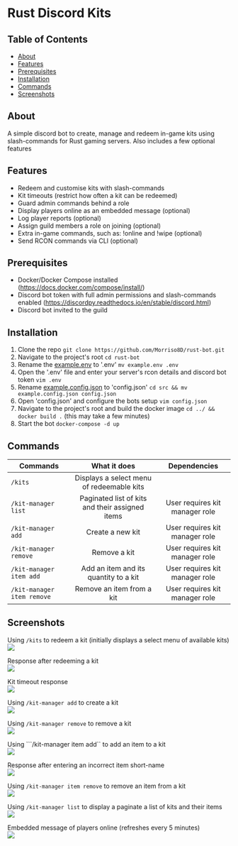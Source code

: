 # Rust Discord Kits

## Table of Contents
* [About](#about)
* [Features](#features)
* [Prerequisites](#prerequisites)
* [Installation](#installation)
* [Commands](#commands)
* [Screenshots](#screenshots)

## About
A simple discord bot to create, manage and redeem in-game kits using slash-commands for Rust gaming servers. Also includes a few optional features

## Features
* Redeem and customise kits with slash-commands
* Kit timeouts (restrict how often a kit can be redeemed)
* Guard admin commands behind a role
* Display players online as an embedded message (optional)
* Log player reports (optional)
* Assign guild members a role on joining (optional)
* Extra in-game commands, such as: !online and !wipe (optional)
* Send RCON commands via CLI (optional)

## Prerequisites
* Docker/Docker Compose installed (https://docs.docker.com/compose/install/)
* Discord bot token with full admin permissions and slash-commands enabled (https://discordpy.readthedocs.io/en/stable/discord.html)
* Discord bot invited to the guild

## Installation
1. Clone the repo ``git clone https://github.com/Morriso8D/rust-bot.git``
2. Navigate to the project's root ``cd rust-bot``
3. Rename the [example.env](./example.env) to '.env' ``mv example.env .env``
4. Open the '.env' file and enter your server's rcon details and discord bot token ``vim .env``
5. Rename [example.config.json](./src/example.config.json) to 'config.json' ``cd src && mv example.config.json config.json``
6. Open 'config.json' and configure the bots setup ``vim config.json``
7. Navigate to the project's root and build the docker image ``cd ../ && docker build .`` (this may take a few minutes)
8. Start the bot ``docker-compose -d up``

## Commands
| Commands             | What it does                                                                 | Dependencies                    |
| -------------------- |:----------------------------------------------------------------------------:|:-------------------------------:|
| ```/kits```          | Displays a select menu of redeemable kits                                    |                                 |
| ```/kit-manager list``` | Paginated list of kits and their assigned items                           | User requires kit manager role  |
| ```/kit-manager add``` | Create a new kit                                                           | User requires kit manager role  |
| ```/kit-manager remove``` | Remove a kit                                                            | User requires kit manager role  |
| ```/kit-manager item add``` | Add an item and its quantity to a kit                                 | User requires kit manager role  |
| ```/kit-manager item remove``` | Remove an item from a kit                                          | User requires kit manager role  |

## Screenshots
Using ```/kits``` to redeem a kit (initially displays a select menu of available kits)
<img src="./screenshots/kits.png"/>
<br/>

Response after redeeming a kit<br/>
<img src="./screenshots/kit-redeemed.png"/>
<br/>

Kit timeout response<br/>
<img src="./screenshots/kit-timeout.png"/>
<br/>

Using ```/kit-manager add``` to create a kit<br/>
<img src="./screenshots/adding-kit.png"/>
<br/>

Using ```/kit-manager remove``` to remove a kit<br/>
<img src="./screenshots/removing-kit.png"/>
<br/>

Using ```/kit-manager item add`` to add an item to a kit<br/>
<img src="./screenshots/adding-item-to-kit.png"/>
<br/>

Response after entering an incorrect item short-name<br/>
<img src="./screenshots/incorrect-item-short-name.png"/>
<br/>

Using ```/kit-manager item remove``` to remove an item from a kit<br/>
<img src="./screenshots/removing-item-from-kit.png"/>
<br/>

Using ```/kit-manager list``` to display a paginate a list of kits and their items<br/>
<img src="./screenshots/paginated-list-of-kits.png"/>
<br/>

Embedded message of players online (refreshes every 5 minutes)<br/>
<img src="./screenshots/players-online.png"/>
